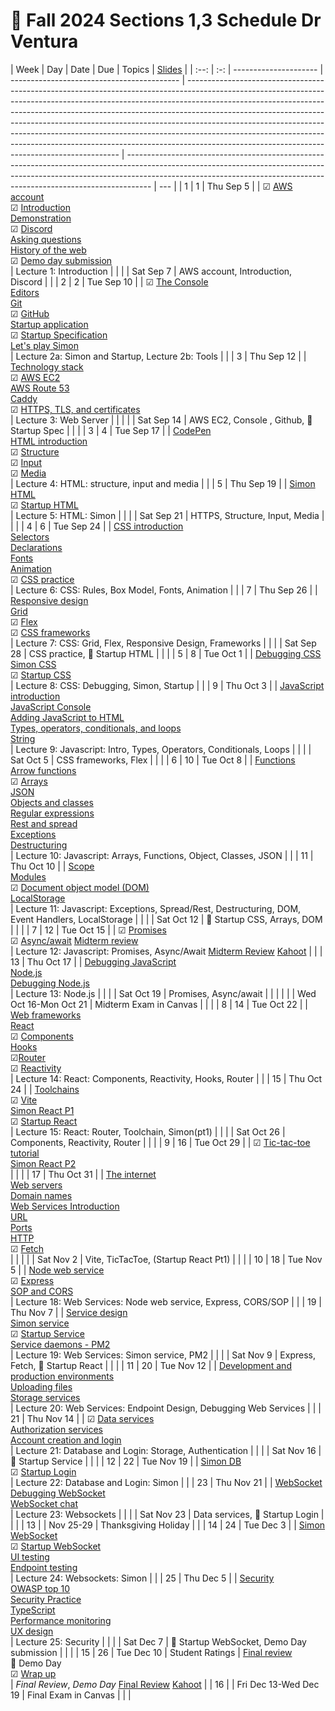 # 📅 Fall 2024 Sections 1,3 Schedule Dr Ventura

| Week | Day | Date                  | Due                                        | Topics                                                                                                                                                                                                                                                                                                                                                                                                                                                                                                                                            | [Slides](https://drive.google.com/drive/u/0/folders/16eJiLBdKExc-V9_K5X0Y8i8mP-4N2jHg)                                                                                                                                                           |
| :--: | :-: | --------------------- | ------------------------------------------ | ------------------------------------------------------------------------------------------------------------------------------------------------------------------------------------------------------------------------------------------------------------------------------------------------------------------------------------------------------------------------------------------------------------------------------------------------------------------------------------------------------------------------------------------------- | ------------------------------------------------------------------------------------------------------------------------------------------------------------------------------------------------------------------------------------------------ | --- |
|  1   |  1  | Thu Sep 5             |                                            | ☑ [AWS account](../essentials/awsAccount/awsAccount.md)</br>☑ [Introduction](../essentials/introduction/introduction.md)</br>[Demonstration](../essentials/demo/demo.md)</br> ☑ [Discord](../essentials/discord/discord.md)</br> [Asking questions](../essentials/askingQuestions/askingQuestions.md)</br> [History of the web](../essentials/history/history.md)</br> ☑ [Demo day submission](../webFrameworks/demoDay/demoDay.md)</br>                                                                                                          | Lecture 1: Introduction                                                                                                                                                                                                                          |
|      |     | Sat Sep 7             | AWS account, Introduction, Discord         |                                                                                                                                                                                                                                                                                                                                                                                                                                                                                                                                                   |
|  2   |  2  | Tue Sep 10            |                                            | ☑ [The Console](../essentials/console/console.md)</br>[Editors](../essentials/editors/editors.md)</br> [Git](../essentials/git/git.md)</br>☑ [GitHub](../essentials/gitHub/gitHub.md)</br> [Startup application](../essentials/startup/startup.md)</br>☑ [Startup Specification](../essentials/startupSpec/startupSpec.md)</br>[Let's play Simon](../essentials/simon/simon.md)</br>                                                                                                                                                              | Lecture 2a: Simon and Startup, Lecture 2b: Tools                                                                                                                                                                                                 |
|      |  3  | Thu Sep 12            |                                            | [Technology stack](../essentials/techStack/techStack.md)</br>☑ [AWS EC2](../webServers/amazonWebServicesEc2/amazonWebServicesEc2.md)</br>[AWS Route 53](../webServers/amazonWebServicesRoute53/amazonWebServicesRoute53.md)</br> [Caddy](../webServers/caddy/caddy.md)</br>☑ [HTTPS, TLS, and certificates](../webServers/https/https.md)</br>                                                                                                                                                                                                    | Lecture 3: Web Server                                                                                                                                                                                                                            |     |
|      |     | Sat Sep 14            | AWS EC2, Console , Github, 🚀 Startup Spec |                                                                                                                                                                                                                                                                                                                                                                                                                                                                                                                                                   |                                                                                                                                                                                                                                                  |
|  3   |  4  | Tue Sep 17            |                                            | [CodePen](../essentials/codePen/codepen.md)</br>[HTML introduction](../html/introduction/introduction.md)</br>☑ [Structure](../html/structure/structure.md)</br>☑ [Input](../html/input/input.md)</br>☑ [Media](../html/media/media.md)</br>                                                                                                                                                                                                                                                                                                      | Lecture 4: HTML: structure, input and media                                                                                                                                                                                                      |
|      |  5  | Thu Sep 19            |                                            | [Simon HTML](../simon/simonHtml/simonHtml.md)</br>☑ [Startup HTML](../html/startupHtml/startupHtml.md)</br>                                                                                                                                                                                                                                                                                                                                                                                                                                       | Lecture 5: HTML: Simon                                                                                                                                                                                                                           |
|      |     | Sat Sep 21            | HTTPS, Structure, Input, Media             |                                                                                                                                                                                                                                                                                                                                                                                                                                                                                                                                                   |                                                                                                                                                                                                                                                  |
|  4   |  6  | Tue Sep 24            |                                            | [CSS introduction](../css/introduction/introduction.md)</br>[Selectors](../css/selectors/selectors.md)</br>[Declarations](../css/declarations/declarations.md)</br> [Fonts](../css/fonts/fonts.md)</br>[Animation](../css/animation/animation.md)</br>☑ [CSS practice](../css/practice/practice.md)</br>                                                                                                                                                                                                                                          | Lecture 6: CSS: Rules, Box Model, Fonts, Animation                                                                                                                                                                                               |
|      |  7  | Thu Sep 26            |                                            | [Responsive design](../css/responsive/responsive.md)</br>[Grid](../css/grid/grid.md)</br>☑ [Flex](../css/flexbox/flexbox.md)</br> ☑ [CSS frameworks](../css/frameworks/frameworks.md)</br>                                                                                                                                                                                                                                                                                                                                                        | Lecture 7: CSS: Grid, Flex, Responsive Design, Frameworks                                                                                                                                                                                        |
|      |     | Sat Sep 28            | CSS practice, 🚀 Startup HTML              |                                                                                                                                                                                                                                                                                                                                                                                                                                                                                                                                                   |                                                                                                                                                                                                                                                  |
|  5   |  8  | Tue Oct 1             |                                            | [Debugging CSS](../css/debuggingCss/debuggingCss.md)</br>[Simon CSS](../simon/simonCss/simonCss.md)</br>☑ [Startup CSS](../css/startupCss/startupCss.md)</br>                                                                                                                                                                                                                                                                                                                                                                                     | Lecture 8: CSS: Debugging, Simon, Startup                                                                                                                                                                                                        |
|      |  9  | Thu Oct 3             |                                            | [JavaScript introduction](../javascript/introduction/introduction.md)</br>[JavaScript Console](../javascript/console/console.md)</br>[Adding JavaScript to HTML](../javascript/addingToHtml/addingToHtml.md)</br>[Types, operators, conditionals, and loops](../javascript/typeConstruct/typeConstruct.md)</br>[String](../javascript/string/string.md)</br>                                                                                                                                                                                      | Lecture 9: Javascript: Intro, Types, Operators, Conditionals, Loops                                                                                                                                                                              |
|      |     | Sat Oct 5             | CSS frameworks, Flex                       |                                                                                                                                                                                                                                                                                                                                                                                                                                                                                                                                                   |                                                                                                                                                                                                                                                  |
|  6   | 10  | Tue Oct 8             |                                            | [Functions](../javascript/functions/functions.md)</br>[Arrow functions](../javascript/arrow/arrow.md)</br>☑ [Arrays](../javascript/array/array.md)</br>[JSON](../javascript/json/json.md)</br>[Objects and classes](../javascript/objectClasses/objectClasses.md)</br>[Regular expressions](../javascript/regularExpressions/regularExpressions.md)</br>[Rest and spread](../javascript/restSpread/restSpread.md)</br>[Exceptions](../javascript/exceptions/exceptions.md)</br>[Destructuring](../javascript/destructuring/destructuring.md)</br> | Lecture 10: Javascript: Arrays, Functions, Object, Classes, JSON                                                                                                                                                                                 |
|      | 11  | Thu Oct 10            |                                            | [Scope](../javascript/scope/scope.md)</br>[Modules](../javascript/modules/modules.md)</br>☑ [Document object model (DOM)](../javascript/dom/dom.md)</br>[LocalStorage](../javascript/localStorage/localStorage.md)</br>                                                                                                                                                                                                                                                                                                                           | Lecture 11: Javascript: Exceptions, Spread/Rest, Destructuring, DOM, Event Handlers, LocalStorage                                                                                                                                                |
|      |     | Sat Oct 12            | 🚀 Startup CSS, Arrays, DOM                |                                                                                                                                                                                                                                                                                                                                                                                                                                                                                                                                                   |                                                                                                                                                                                                                                                  |
|  7   | 12  | Tue Oct 15            |                                            | ☑ [Promises](../javascript/promises/promises.md)</br>☑ [Async/await](../javascript/asyncAwait/asyncAwait.md) [Midterm review](../test/midterm.md)</br>                                                                                                                                                                                                                                                                                                                                                                                            | Lecture 12: Javascript: Promises, Async/Await [Midterm Review](https://docs.google.com/document/d/1-_bqNheZwZMNJ6YhJO6J8JlgpQpq6QBfPchEPUI0I6k/edit?usp=sharing) [Kahoot](https://create.kahoot.it/details/e40e781e-824e-4dd1-9165-6d56110792c7) |
|      | 13  | Thu Oct 17            |                                            | [Debugging JavaScript](../javascript/debuggingJavascript/debuggingJavascript.md)</br>[Node.js](../javascript/node/node.md)</br> [Debugging Node.js](../javascript/debuggingNode/debuggingNode.md)</br>                                                                                                                                                                                                                                                                                                                                            | Lecture 13: Node.js                                                                                                                                                                                                                              |
|      |     | Sat Oct 19            | Promises, Async/await                      |                                                                                                                                                                                                                                                                                                                                                                                                                                                                                                                                                   |                                                                                                                                                                                                                                                  |
|      |     | Wed Oct 16-Mon Oct 21 | Midterm Exam in Canvas                     |                                                                                                                                                                                                                                                                                                                                                                                                                                                                                                                                                   |                                                                                                                                                                                                                                                  |
|  8   | 14  | Tue Oct 22            |                                            | [Web frameworks](../webFrameworks/introduction/introduction.md)</br>[React](../webFrameworks/react/introduction/introduction.md)</br>☑ [Components](../webFrameworks/react/components/components.md)</br>[Hooks](../webFrameworks/react/hooks/hooks.md)</br> ☑[Router](../webFrameworks/react/router/router.md)</br> ☑ [Reactivity](../webFrameworks/react/reactivity/reactivity.md)</br>                                                                                                                                                         | Lecture 14: React: Components, Reactivity, Hooks, Router                                                                                                                                                                                         |
|      | 15  | Thu Oct 24            |                                            | [Toolchains](../webFrameworks/react/toolChains/toolChains.md)</br>☑ [Vite](../webFrameworks/react/vite/vite.md)</br> [Simon React P1](../simon/simonReact/simonReactP1.md)</br> ☑ [Startup React](../webFrameworks/startupReact/startupReactP1.md)</br>                                                                                                                                                                                                                                                                                           | Lecture 15: React: Router, Toolchain, Simon(pt1)                                                                                                                                                                                                 |
|      |     | Sat Oct 26            | Components, Reactivity, Router             |                                                                                                                                                                                                                                                                                                                                                                                                                                                                                                                                                   |                                                                                                                                                                                                                                                  |
|  9   | 16  | Tue Oct 29            |                                            | ☑ [Tic-tac-toe tutorial](../webFrameworks/react/ticTacToe/ticTacToe.md)</br> [Simon React P2](../simon/simonReact/simonReactP2.md)</br>                                                                                                                                                                                                                                                                                                                                                                                                           |                                                                                                                                                                                                                                                  |
|      | 17  | Thu Oct 31            |                                            | [The internet](../webServers/internet/internet.md)</br>[Web servers](../webServers/webServers/webServers.md)</br>[Domain names](../webServers/domainNames/domainNames.md)</br> [Web Services Introduction](../webServices/introduction/introduction.md)</br>[URL](../webServices/url/url.md)</br>[Ports](../webServices/ports/ports.md)</br>[HTTP](../webServices/http/http.md)</br>☑ [Fetch](../webServices/fetch/fetch.md)</br>                                                                                                                 |                                                                                                                                                                                                                                                  |
|      |     | Sat Nov 2             | Vite, TicTacToe, (Startup React Pt1)       |                                                                                                                                                                                                                                                                                                                                                                                                                                                                                                                                                   |                                                                                                                                                                                                                                                  |
|  10  | 18  | Tue Nov 5             |                                            | [Node web service](../webServices/nodeWebService/nodeWebService.md)</br> ☑ [Express](../webServices/express/express.md)</br> [SOP and CORS](../webServices/cors/cors.md)</br>                                                                                                                                                                                                                                                                                                                                                                     | Lecture 18: Web Services: Node web service, Express, CORS/SOP                                                                                                                                                                                    |
|      | 19  | Thu Nov 7             |                                            | [Service design](../webServices/design/design.md)</br> [Simon service](../simon/simonService/simonService.md)</br>☑ [Startup Service](../webServices/startupService/startupService.md)</br> [Service daemons - PM2](../webServices/pm2/pm2.md)</br>                                                                                                                                                                                                                                                                                               | Lecture 19: Web Services: Simon service, PM2                                                                                                                                                                                                     |
|      |     | Sat Nov 9             | Express, Fetch, 🚀 Startup React           |                                                                                                                                                                                                                                                                                                                                                                                                                                                                                                                                                   |                                                                                                                                                                                                                                                  |
|  11  | 20  | Tue Nov 12            |                                            | [Development and production environments](../essentials/deployment/deployment.md)</br>[Uploading files](../webServices/uploadingFiles/uploadingFiles.md)</br>[Storage services](../webServices/storageServices/storageServices.md)</br>                                                                                                                                                                                                                                                                                                           | Lecture 20: Web Services: Endpoint Design, Debugging Web Services                                                                                                                                                                                |
|      | 21  | Thu Nov 14            |                                            | ☑ [Data services](../webServices/dataServices/dataServices.md)</br> [Authorization services](../webServices/authorizationServices/authorizationServices.md)</br>[Account creation and login](../webServices/login/login.md)</br>                                                                                                                                                                                                                                                                                                                  | Lecture 21: Database and Login: Storage, Authentication                                                                                                                                                                                          |
|      |     | Sat Nov 16            | 🚀 Startup Service                         |                                                                                                                                                                                                                                                                                                                                                                                                                                                                                                                                                   |                                                                                                                                                                                                                                                  |
|  12  | 22  | Tue Nov 19            |                                            | [Simon DB](../simon/simonDb/simonDb.md)</br>☑ [Startup Login](../webServices/startupDb/startupDb.md)</br>                                                                                                                                                                                                                                                                                                                                                                                                                                         | Lecture 22: Database and Login: Simon                                                                                                                                                                                                            |
|      | 23  | Thu Nov 21            |                                            | [WebSocket](../webServices/webSocket/webSocket.md)</br>[Debugging WebSocket](../webServices/webSocket/debugging.md)</br>[WebSocket chat](../webServices/webSocket/chat.md)</br>                                                                                                                                                                                                                                                                                                                                                                   | Lecture 23: Websockets                                                                                                                                                                                                                           |
|      |     | Sat Nov 23            | Data services, 🚀 Startup Login            |                                                                                                                                                                                                                                                                                                                                                                                                                                                                                                                                                   |                                                                                                                                                                                                                                                  |
|  13  |     | Nov 25-29             | Thanksgiving Holiday                       |                                                                                                                                                                                                                                                                                                                                                                                                                                                                                                                                                   |
|  14  | 24  | Tue Dec 3             |                                            | [Simon WebSocket](../simon/simonWebSocket/simonWebSocket.md)</br>☑ [Startup WebSocket](../webServices/startupWebSocket/startupWebSocket.md)</br> [UI testing](../webServices/frontendTesting/frontendTesting.md)</br>[Endpoint testing](../webServices/backendTesting/backendTesting.md)</br>                                                                                                                                                                                                                                                     | Lecture 24: Websockets: Simon                                                                                                                                                                                                                    |
|      | 25  | Thu Dec 5             |                                            | [Security](../security/overview/overview.md)</br>[OWASP top 10](../security/owasp/owasp.md)</br> [Security Practice](../security/practice/practice.md)</br> [TypeScript](../webFrameworks/typeScript/typeScript.md)</br>[Performance monitoring](../webFrameworks/performanceMonitoring/performanceMonditoring.md)</br> [UX design](../uxdesign/uxdesign.md)</br>                                                                                                                                                                                 | Lecture 25: Security                                                                                                                                                                                                                             |
|      |     | Sat Dec 7             | 🚀 Startup WebSocket, Demo Day submission  |                                                                                                                                                                                                                                                                                                                                                                                                                                                                                                                                                   |                                                                                                                                                                                                                                                  |
|  15  | 26  | Tue Dec 10            | Student Ratings                            | [Final review](../test/final.md)</br> 🎉 Demo Day</br>☑ [Wrap up](../webFrameworks/wrapUp/wrapUp.md)</br>                                                                                                                                                                                                                                                                                                                                                                                                                                         | _Final Review_, _Demo Day_ [Final Review](https://docs.google.com/document/d/19HGPUHSwK10myehf4aCE4-nGaw7bm8_2h3WY_fgSvpA/edit?usp=sharing) [Kahoot](https://create.kahoot.it/details/fa0ed798-ae90-4947-be5c-99a9592c68b2)                      |
|  16  |     | Fri Dec 13-Wed Dec 19 | Final Exam in Canvas                       |                                                                                                                                                                                                                                                                                                                                                                                                                                                                                                                                                   |                                                                                                                                                                                                                                                  |
